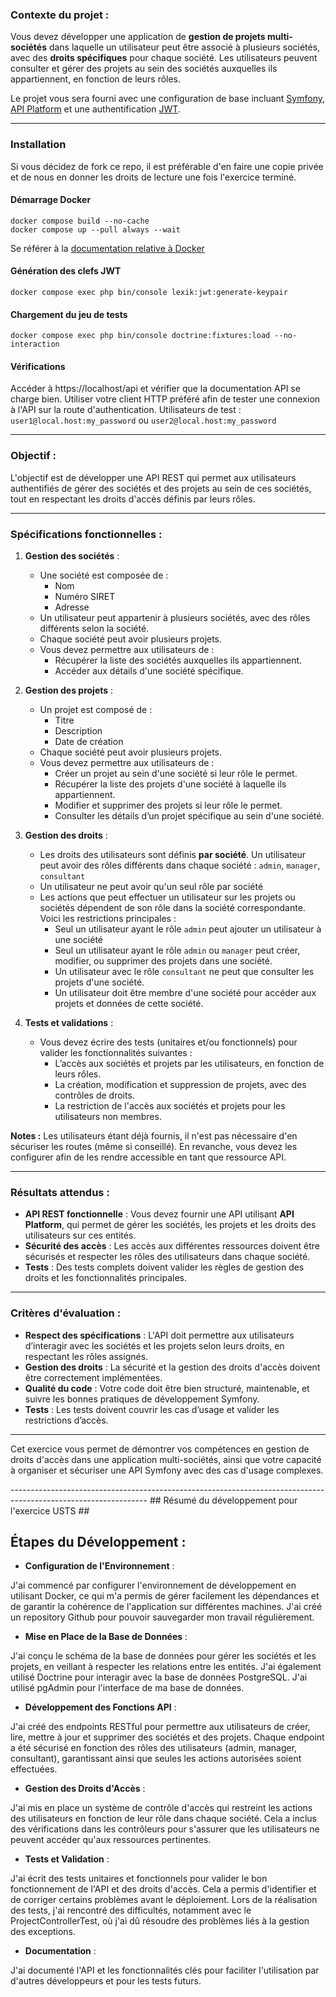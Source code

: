 ### Contexte du projet :

Vous devez développer une application de **gestion de projets multi-sociétés** dans laquelle un utilisateur peut être associé à plusieurs sociétés, avec des **droits spécifiques** pour chaque société. Les utilisateurs peuvent consulter et gérer des projets au sein des sociétés auxquelles ils appartiennent, en fonction de leurs rôles.

Le projet vous sera fourni avec une configuration de base incluant [Symfony](https://symfony.com/doc/current/index.html), [API Platform](https://api-platform.com/docs/core/) et une authentification [JWT](https://github.com/lexik/LexikJWTAuthenticationBundle).

---

### Installation

Si vous décidez de fork ce repo, il est préférable d'en faire une copie privée et de nous en donner les droits de lecture une fois l'exercice terminé.

#### Démarrage Docker

```shell
docker compose build --no-cache
docker compose up --pull always --wait
```

Se référer à la [documentation relative à Docker](https://github.com/dunglas/symfony-docker)

#### Génération des clefs JWT

```shell
docker compose exec php bin/console lexik:jwt:generate-keypair
```

#### Chargement du jeu de tests

```shell
docker compose exec php bin/console doctrine:fixtures:load --no-interaction
```

#### Vérifications

Accéder à https://localhost/api et vérifier que la documentation API se charge bien.
Utiliser votre client HTTP préféré afin de tester une connexion à l'API sur la route d'authentication.
Utilisateurs de test : `user1@local.host:my_password` ou `user2@local.host:my_password`

---

### Objectif :

L'objectif est de développer une API REST qui permet aux utilisateurs authentifiés de gérer des sociétés et des projets au sein de ces sociétés, tout en respectant les droits d'accès définis par leurs rôles.

---

### Spécifications fonctionnelles :

1. **Gestion des sociétés** :

    - Une société est composée de :
        - Nom
        - Numéro SIRET
        - Adresse
    - Un utilisateur peut appartenir à plusieurs sociétés, avec des rôles différents selon la société.
    - Chaque société peut avoir plusieurs projets.
    - Vous devez permettre aux utilisateurs de :
        - Récupérer la liste des sociétés auxquelles ils appartiennent.
        - Accéder aux détails d'une société spécifique.

2. **Gestion des projets** :

    - Un projet est composé de :
        - Titre
        - Description
        - Date de création
    - Chaque société peut avoir plusieurs projets.
    - Vous devez permettre aux utilisateurs de :
        - Créer un projet au sein d'une société si leur rôle le permet.
        - Récupérer la liste des projets d'une société à laquelle ils appartiennent.
        - Modifier et supprimer des projets si leur rôle le permet.
        - Consulter les détails d’un projet spécifique au sein d'une société.

3. **Gestion des droits** :

    - Les droits des utilisateurs sont définis **par société**. Un utilisateur peut avoir des rôles différents dans chaque société : `admin`, `manager`, `consultant`
    - Un utilisateur ne peut avoir qu'un seul rôle par société
    - Les actions que peut effectuer un utilisateur sur les projets ou sociétés dépendent de son rôle dans la société correspondante. Voici les restrictions principales :
        - Seul un utilisateur ayant le rôle `admin` peut ajouter un utilisateur à une société
        - Seul un utilisateur ayant le rôle `admin` ou `manager` peut créer, modifier, ou supprimer des projets dans une société.
        - Un utilisateur avec le rôle `consultant` ne peut que consulter les projets d'une société.
        - Un utilisateur doit être membre d'une société pour accéder aux projets et données de cette société.

4. **Tests et validations** :
    - Vous devez écrire des tests (unitaires et/ou fonctionnels) pour valider les fonctionnalités suivantes :
        - L’accès aux sociétés et projets par les utilisateurs, en fonction de leurs rôles.
        - La création, modification et suppression de projets, avec des contrôles de droits.
        - La restriction de l'accès aux sociétés et projets pour les utilisateurs non membres.

**Notes :**
Les utilisateurs étant déjà fournis, il n'est pas nécessaire d'en sécuriser les routes (même si conseillé). En revanche, vous devez les configurer afin de les rendre accessible en tant que ressource API.

---

### Résultats attendus :

-   **API REST fonctionnelle** : Vous devez fournir une API utilisant **API Platform**, qui permet de gérer les sociétés, les projets et les droits des utilisateurs sur ces entités.
-   **Sécurité des accès** : Les accès aux différentes ressources doivent être sécurisés et respecter les rôles des utilisateurs dans chaque société.
-   **Tests** : Des tests complets doivent valider les règles de gestion des droits et les fonctionnalités principales.

---

### Critères d'évaluation :

-   **Respect des spécifications** : L'API doit permettre aux utilisateurs d’interagir avec les sociétés et les projets selon leurs droits, en respectant les rôles assignés.
-   **Gestion des droits** : La sécurité et la gestion des droits d'accès doivent être correctement implémentées.
-   **Qualité du code** : Votre code doit être bien structuré, maintenable, et suivre les bonnes pratiques de développement Symfony.
-   **Tests** : Les tests doivent couvrir les cas d’usage et valider les restrictions d’accès.

---

Cet exercice vous permet de démontrer vos compétences en gestion de droits d'accès dans une application multi-sociétés, ainsi que votre capacité à organiser et sécuriser une API Symfony avec des cas d'usage complexes.

---------------------------------------------------------------------------------------------------------------- ## Résumé du développement pour l'exercice USTS ##

## Étapes du Développement :

-   **Configuration de l'Environnement** :

J'ai commencé par configurer l'environnement de développement en utilisant Docker, ce qui m'a permis de gérer facilement les dépendances et de garantir la cohérence de l'application sur différentes machines.
J'ai créé un repository Github pour pouvoir sauvegarder mon travail régulièrement.

-   **Mise en Place de la Base de Données** :

J'ai conçu le schéma de la base de données pour gérer les sociétés et les projets, en veillant à respecter les relations entre les entités. J'ai également utilisé Doctrine pour interagir avec la base de données PostgreSQL.
J'ai utilisé pgAdmin pour l'interface de ma base de données.

-   **Développement des Fonctions API** :

J'ai créé des endpoints RESTful pour permettre aux utilisateurs de créer, lire, mettre à jour et supprimer des sociétés et des projets. Chaque endpoint a été sécurisé en fonction des rôles des utilisateurs (admin, manager, consultant), garantissant ainsi que seules les actions autorisées soient effectuées.

-   **Gestion des Droits d'Accès** :

J'ai mis en place un système de contrôle d'accès qui restreint les actions des utilisateurs en fonction de leur rôle dans chaque société. Cela a inclus des vérifications dans les contrôleurs pour s'assurer que les utilisateurs ne peuvent accéder qu'aux ressources pertinentes.

-   **Tests et Validation** :

J'ai écrit des tests unitaires et fonctionnels pour valider le bon fonctionnement de l'API et des droits d'accès. Cela a permis d'identifier et de corriger certains problèmes avant le déploiement.
Lors de la réalisation des tests, j'ai rencontré des difficultés, notamment avec le ProjectControllerTest, où j'ai dû résoudre des problèmes liés à la gestion des exceptions.

-   **Documentation** :

J'ai documenté l'API et les fonctionnalités clés pour faciliter l'utilisation par d'autres développeurs et pour les tests futurs.
